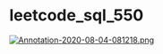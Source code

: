 # leetcode_sql_550

[![Annotation-2020-08-04-081218.png](https://i.postimg.cc/RFmn0h4D/Annotation-2020-08-04-081218.png)](https://postimg.cc/t1rgSX13)

